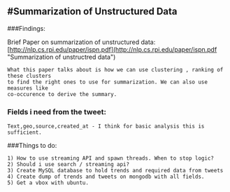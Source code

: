 #Summarization of Unstructured Data
------------------------------------------
###Findings:

Brief Paper on summarization of unstructured data:
[http://nlp.cs.rpi.edu/paper/ispn.pdf](http://nlp.cs.rpi.edu/paper/ispn.pdf "Summarization of unstructred data")
	
	What this paper talks about is how we can use clustering , ranking of these clusters
	to find the right ones to use for summarization. We can also use measures like
	co-occurence to derive the summary.

### Fields i need from the tweet:

	Text,geo,source,created_at - I think for basic analysis this is sufficient.

###Things to do:
	
	1) How to use streaming API and spawn threads. When to stop logic?
	2) Should i use search / streaming api?
	3) Create MySQL database to hold trends and required data from tweets
	4) Create dump of trends and tweets on mongodb with all fields.
	5) Get a vbox with ubuntu.
	


	


